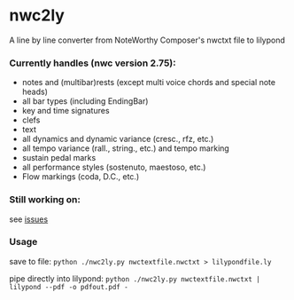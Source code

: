 # nwc2ly
A line by line converter from NoteWorthy Composer's nwctxt file to lilypond

### Currently handles (nwc version 2.75):
* notes and (multibar)rests (except multi voice chords and special note heads)
* all bar types (including EndingBar)
* key and time signatures
* clefs
* text
* all dynamics and dynamic variance (cresc., rfz, etc.)
* all tempo variance (rall., string., etc.) and tempo marking
* sustain pedal marks
* all performance styles (sostenuto, maestoso, etc.)
* Flow markings (coda, D.C., etc.)

### Still working on:
see [issues](https://github.com/Lleuad/nwc2ly/issues?q=is%3Aopen+is%3Aissue+label%3A%22new+feature%22)

### Usage
save to file:
`python ./nwc2ly.py nwctextfile.nwctxt > lilypondfile.ly`

pipe directly into lilypond:
`python ./nwc2ly.py nwctextfile.nwctxt | lilypond --pdf -o pdfout.pdf -`
